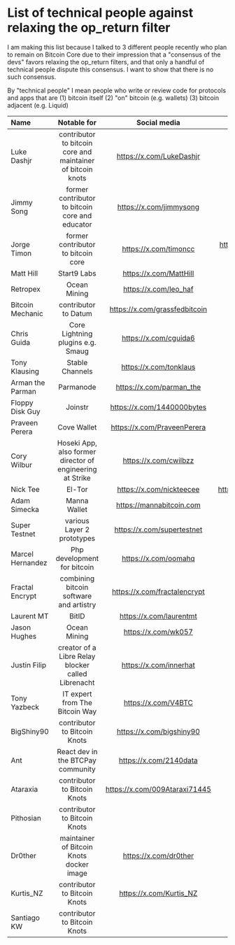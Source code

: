 # List of technical people against relaxing the op_return filter

I am making this list because I talked to 3 different people recently who plan to remain on Bitcoin Core due to their impression that a "consensus of the devs" favors relaxing the op_return filters, and that only a handful of technical people dispute this consensus. I want to show that there is no such consensus.

By "technical people" I mean people who write or review code for protocols and apps that are (1) bitcoin itself (2) "on" bitcoin (e.g. wallets) (3) bitcoin adjacent (e.g. Liquid)

| Name | Notable for | Social media | Github | Count |
| :------- | :-------: | :------: | :-------: | -------: |
| Luke Dashjr | contributor to bitcoin core and maintainer of bitcoin knots | https://x.com/LukeDashjr | https://github.com/luke-jr | 1 |
| Jimmy Song | former contributor to bitcoin core and educator | https://x.com/jimmysong | https://github.com/jimmysong | 2 |
| Jorge Timon | former contributor to bitcoin core | https://x.com/timoncc | https://github.com/bitcoin/bitcoin/commits?author=jtimon | 3 |
| Matt Hill | Start9 Labs | https://x.com/MattHill | https://github.com/MattDHill | 4 |
| Retropex | Ocean Mining | https://x.com/leo_haf | https://github.com/retropex | 5 |
| Bitcoin Mechanic | contributor to Datum | https://x.com/grassfedbitcoin | https://github.com/BitcoinMechanic | 6 |
| Chris Guida | Core Lightning plugins e.g. Smaug | https://x.com/cguida6 | https://github.com/chrisguida | 7 |
| Tony Klausing | Stable Channels | https://x.com/tonklaus | https://github.com/toneloc | 8 |
| Arman the Parman | Parmanode | https://x.com/parman_the | https://github.com/ArmanTheParman | 9 |
| Floppy Disk Guy | Joinstr | https://x.com/1440000bytes | https://github.com/1440000bytes | 10 |
| Praveen Perera | Cove Wallet | https://x.com/PraveenPerera | https://github.com/praveenperera | 11 |
| Cory Wilbur | Hoseki App, also former director of engineering at Strike | https://x.com/cwilbzz | https://github.com/cwilbur12 | 12 |
| Nick Tee | El-Tor | https://x.com/nickteecee | https://bitbucket.org/eltordev/eltor/src/main/ | 13 |
| Adam Simecka | Manna Wallet | https://mannabitcoin.com | | 14 |
| Super Testnet | various Layer 2 prototypes | https://x.com/supertestnet | https://github.com/supertestnet | 15 |
| Marcel Hernandez | Php development for bitcoin | https://x.com/oomahq | https://github.com/1ma | 16 |
| Fractal Encrypt | combining bitcoin software and artistry | https://x.com/fractalencrypt | https://github.com/fractalencrypt | 17 |
| Laurent MT | BitID | https://x.com/laurentmt | https://github.com/LaurentMT | 18 |
| Jason Hughes | Ocean Mining | https://x.com/wk057 | | 19 |
| Justin Filip | creator of a Libre Relay blocker called Librenacht | https://x.com/innerhat | https://github.com/justinfilip | 20 |
| Tony Yazbeck | IT expert from The Bitcoin Way | https://x.com/V4BTC | | 21 |
| BigShiny90 | contributor to Bitcoin Knots | https://x.com/bigshiny90 | https://github.com/bigshiny90 | 22 |
| Ant | React dev in the BTCPay community | https://x.com/2140data | https://github.com/2140data | 23 |
| Ataraxia | contributor to Bitcoin Knots | https://x.com/009Ataraxi71445 | https://github.com/ataraxia009 | 24 |
| Pithosian | contributor to Bitcoin Knots | | https://github.com/pithosian | 25 |
| Dr0ther | maintainer of Bitcoin Knots docker image | https://x.com/dr0ther | https://github.com/dr0ther | 26 |
| Kurtis_NZ | contributor to Bitcoin Knots | https://x.com/Kurtis_NZ | https://github.com/KurtisStirling | 27 |
| Santiago KW | contributor to Bitcoin Knots | | https://github.com/kwsantiago | 28 |
